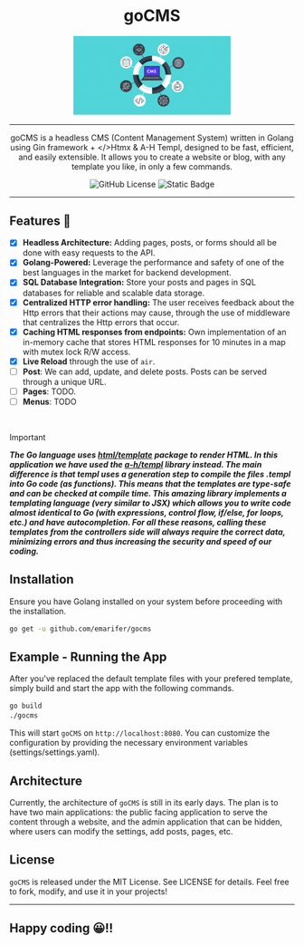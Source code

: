 <div align="center">
  
<h1 align="center">goCMS</h1>

<img src="doc/cms-logo.png" width="55%">

<hr />

<p style="margin-bottom: 8px;">

goCMS is a headless CMS (Content Management System) written in Golang using Gin framework + </>Htmx & A-H Templ, designed to be fast, efficient, and easily extensible. It allows you to create a website or blog, with any template you like, in only a few commands.

</p>
  
![GitHub License](https://img.shields.io/github/license/emarifer/url-shortener-echo-templ-htmx) ![Static Badge](https://img.shields.io/badge/Go-%3E=1.18-blue)

</div>

<hr />

## Features 🚀

- [x] **Headless Architecture:** Adding pages, posts, or forms should all
  be done with easy requests to the API.
- [x] **Golang-Powered:** Leverage the performance and safety of one of the
  best languages in the market for backend development.
- [x] **SQL Database Integration:** Store your posts and pages in SQL databases for reliable and scalable data storage.
- [x] **Centralized HTTP error handling:** The user receives feedback about the Http errors that their actions may cause, through the use of middleware that centralizes the Http errors that occur.
- [x] **Caching HTML responses from endpoints:** Own implementation of an in-memory cache that stores HTML responses for 10 minutes in a map with mutex lock R/W access.
- [x] **Live Reload** through the use of `air`.
- [ ] **Post**: We can add, update, and delete posts. Posts can be served
  through a unique URL.
- [ ] **Pages**: TODO.
- [ ] **Menus**: TODO
  
<br />

>[!IMPORTANT]
>***The Go language uses [html/template](https://pkg.go.dev/html/template) package to render HTML. In this application we have used the [a-h/templ](https://github.com/a-h/templ) library instead. The main difference is that templ uses a generation step to compile the files .templ into Go code (as functions). This means that the templates are type-safe and can be checked at compile time. This amazing library implements a templating language (very similar to JSX) which allows you to write code almost identical to Go (with expressions, control flow, if/else, for loops, etc.) and have autocompletion. For all these reasons, calling these templates from the controllers side will always require the correct data, minimizing errors and thus increasing the security and speed of our coding.***

## Installation

Ensure you have Golang installed on your system before proceeding with the installation.

```bash
go get -u github.com/emarifer/gocms
```

## Example - Running the App

After you've replaced the default template files with your prefered
template, simply build and start the app with the following commands.

```bash
go build
./gocms
```

This will start `goCMS` on `http://localhost:8080`. You can customize
the configuration by providing the necessary environment variables (settings/settings.yaml).

## Architecture

Currently, the architecture of `goCMS` is still in its early days.
The plan is to have two main applications: the public facing application
to serve the content through a website, and the admin application that
can be hidden, where users can modify the settings, add posts, pages, etc.

## License

`goCMS` is released under the MIT License. See LICENSE for
details. Feel free to fork, modify, and use it in your projects!

---

## Happy coding 😀!!